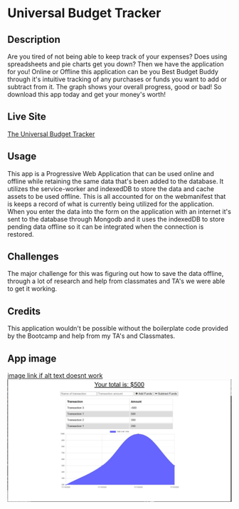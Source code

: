 # Universal Budget Tracker

## Description
Are you tired of not being able to keep track of your expenses? Does using spreadsheets and pie charts get you down? Then we have the application for you! Online or Offline this application can be you Best Budget Buddy through it's intuitive tracking of any purchases or funds you want to add or subtract from it. The graph shows your overall progress, good or bad! So download this app today and get your money's worth!
## Live Site
[The Universal Budget Tracker](https://safe-brook-50195.herokuapp.com/)

## Usage
This app is a Progressive Web Application that can be used online and offline while retaining the same data that's been added to the database. It utilizes the service-worker and indexedDB to store the data and cache assets to be used offline. This is all accounted for on the webmanifest that is keeps a record of what is currently being utilized for the application. When you enter the data into the form on the application with an internet it's sent to the database through Mongodb and it uses the indexedDB to store pending data offline so it can be integrated when the connection is restored.
## Challenges
The major challenge for this was figuring out how to save the data offline, through a lot of research and help from classmates and TA's we were able to get it working. 
## Credits
This application wouldn't be possible without the boilerplate code provided by the Bootcamp and help from my TA's and Classmates.

## App image
[image link if alt text doesnt work](https://acm4219.github.io/Universal-Budget-Tracker/pictureAssets/universalbudgettracker.JPG)
![alt text](https://github.com/acm4219/Universal-Budget-Tracker/blob/main/pictureAssets/universalbudgettracker.JPG)
